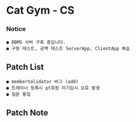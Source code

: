 # Cat Gym - CS

### Notice
    ● DBMS 서버 구축 중입니다.
    ● 구동 테스트, 공백 테스트 ServerApp, ClientApp 복습

## Patch List
    ● memberValidator 버그 (add)
    ● 트레이너 등록시 pt회원 미기입시 오류 발생
    ● 질문 통일

## Patch Note
